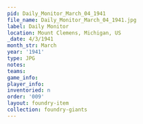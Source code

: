 ```yaml
---
pid: Daily_Monitor_March_04_1941
file_name: Daily_Monitor_March_04_1941.jpg
label: Daily Monitor
location: Mount Clemens, Michigan, US
_date: 4/3/1941
month_str: March
year: '1941'
type: JPG
notes: 
teams: 
game_info: 
player_info: 
inventoried: n
order: '009'
layout: foundry-item
collection: foundry-giants
---
```

